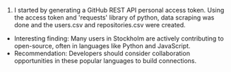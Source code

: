 1. I started by generating a GitHub REST API personal access token. Using the access token and 'requests' library of python, data scraping was done and the users.csv and repositories.csv were created.
- Interesting finding: Many users in Stockholm are actively contributing to open-source, often in languages like Python and JavaScript.
- Recommendation: Developers should consider collaboration opportunities in these popular languages to build connections.

